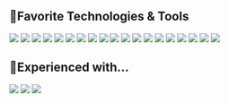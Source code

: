 🔧Favorite Technologies & Tools
----------
![](https://img.shields.io/badge/OS-Windows-informational?style=flat&logo=windows&logoColor=white&color=2bbc8a)
![](https://img.shields.io/badge/IDE-Visual%20Studio%202019-informational?style=flat&logo=visual-studio-code&logoColor=white&color=2bbc8a)
![](https://img.shields.io/badge/Framework-%2ENET%20Core%203%2E1-informational?style=flat&logo=%2Enet&logoColor=white&color=2bbc8a)
![](https://img.shields.io/badge/Language-C%23-informational?style=flat&logo=c-sharp&logoColor=white&color=2bbc8a)
![](https://img.shields.io/badge/Cloud-Azure-informational?style=flat&logo=microsoft-azure&logoColor=white&color=2bbc8a)
![](https://img.shields.io/badge/Version%20Control-GitHub-informational?style=flat&logo=GitHub-Actions&logoColor=white&color=2bbc8a)
![](https://img.shields.io/badge/CI%2FCD-GitHub%20Actions-informational?style=flat&logo=GitHub-Actions&logoColor=white&color=2bbc8a)
![](https://img.shields.io/badge/App%20Server-Linux-informational?style=flat&logo=linux&logoColor=white&color=2bbc8a)
![](https://img.shields.io/badge/Database-PostgreSQL-informational?style=flat&logo=postgresql&logoColor=white&color=2bbc8a)
![](https://img.shields.io/badge/Database-MS%20SQL%20Server-informational?style=flat&logo=microsoft-sql-server&logoColor=white&color=2bbc8a)
![](https://img.shields.io/badge/UI-Bootstrap%204-informational?style=flat&logo=bootstrap&logoColor=white&color=2bbc8a)
![](https://img.shields.io/badge/Icons-FontAwesome-informational?style=flat&logo=font-awesome&logoColor=white&color=2bbc8a)
![](https://img.shields.io/badge/Editor-Notepad++-informational?style=flat&logo=notepad%2B%2B&logoColor=white&color=2bbc8a)
![](https://img.shields.io/badge/Graphics-Photoshop-informational?style=flat&logo=adobe-photoshop&logoColor=white&color=2bbc8a)
![](https://img.shields.io/badge/Authentication-JWT-informational?style=flat&logo=json-web-tokens&logoColor=white&color=2bbc8a)
![](https://img.shields.io/badge/Experimenting-Blazor-informational?style=flat&logo=webassembly&logoColor=white&color=2bbc8a)
![](https://img.shields.io/badge/Communication-Slack-informational?style=flat&logo=slack&logoColor=white&color=2bbc8a)
![](https://img.shields.io/badge/Communication-Zoom-informational?style=flat&logo=zoom&logoColor=white&color=2bbc8a)
![](https://img.shields.io/badge/Education-Pluralsight-informational?style=flat&logo=pluralsight&logoColor=white&color=2bbc8a)

🔧Experienced with...
--------
![](https://img.shields.io/badge/Graphical%20Mail%20Merge-Adobe%20InDesign-informational?style=flat&logo=adobe-indesign&logoColor=white&color=2bbc8a)
![](https://img.shields.io/badge/Content%20Managment-SharePoint-informational?style=flat&logo=microsoft-sharepoint&logoColor=white&color=2bbc8a)
![](https://img.shields.io/badge/ERP-SAP-informational?style=flat&logo=sap&logoColor=white&color=2bbc8a)

<!--
**mikewcameron/mikewcameron** is a ✨ _special_ ✨ repository because its `README.md` (this file) appears on your GitHub profile.

Here are some ideas to get you started:

- 🔭 I’m currently working on ...
- 🌱 I’m currently learning ...
- 👯 I’m looking to collaborate on ...
- 🤔 I’m looking for help with ...
- 💬 Ask me about ...
- 📫 How to reach me: ...
- 😄 Pronouns: ...
- ⚡ Fun fact: ...
-->
